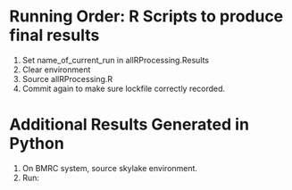 # 

# Running Order: R Scripts to produce final results

1. Set name_of_current_run in allRProcessing.Results
2. Clear environment
3. Source allRProcessing.R
4. Commit again to make sure lockfile correctly recorded.

# Additional Results Generated in Python 

1. On BMRC system, source skylake environment. 
2. Run: 